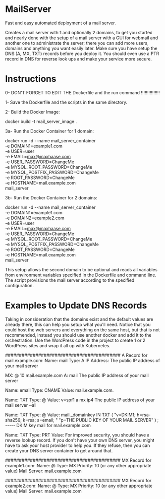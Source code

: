 # MailServer
Fast and easy automated deployment of a mail server.

Creates a mail server with 1 and optionally 2 domains, to get you started and nearly done with the setup of a mail server with a GUI for webmail and another one to administrate the server; there you can add more users, domains and anything you want easily later. 
Make sure you have setup the DNS (A, MX, TXT) records before you deploy it. You should even use a PTR record in DNS for reverse look ups and make your service more secure. 

# Instructions

0- DON'T FORGET TO EDIT THE Dockerfile and the run command !!!!!!!!!!!!!!!

1- Save the Dockerfile and the scripts in the same directory.

2- Build the Docker Image:

docker build -t mail_server_image .

3a- Run the Docker Container for 1 domain:

  docker run -d --name mail_server_container \
  -e DOMAIN1=example1.com \
  -e USER=user \
  -e EMAIL=max@maxhaase.com \
  -e USER_PASSWORD=ChangeMe \
  -e MYSQL_ROOT_PASSWORD=ChangeMe \
  -e MYSQL_POSTFIX_PASSWORD=ChangeMe \
  -e ROOT_PASSWORD=ChangeMe \
  -e HOSTNAME=mail.example.com \
  mail_server

3b- Run the Docker Container for 2 domains:

  docker run -d --name mail_server_container \
  -e DOMAIN1=example1.com \
  -e DOMAIN2=example2.com \
  -e USER=user \
  -e EMAIL=max@maxhaase.com \
  -e USER_PASSWORD=ChangeMe \
  -e MYSQL_ROOT_PASSWORD=ChangeMe \
  -e MYSQL_POSTFIX_PASSWORD=ChangeMe \
  -e ROOT_PASSWORD=ChangeMe \
  -e HOSTNAME=mail.example.com \
  mail_server

This setup allows the second domain to be optional and reads all variables from environment variables specified in the Dockerfile and command line. 
The script provisions the mail server according to the specified configuration.

# Examples to Update DNS Records
Taking in consideration that the domains exist and the default values are already there, this can help you setup what you'll need. 
Notice that you could host the web servers and everything on the same host, but that is not recommended, instead you should use another docker and 
add it to the orchestration. Use the WordPress code in the project to create 1 or 2 WordPress sites and wrap it all up with Kubernetes.

##########################################
A Record for mail.example.com:
Name: mail
Type: A
IP Address: The public IP address of your mail server

MX: @ 10 mail.example.com
A: mail The public IP address of your mail server

Name: email
Type: CNAME
Value: mail.example.com.

Name: TXT
Type: @
Value: v=spf1 a mx ip4:The public IP address of your mail server ~all

Name: TXT
Type: @	
Value: mail._domainkey IN TXT ( "v=DKIM1; h=rsa-sha256; k=rsa; s=email; " "p=THE PUBLIC KEY OF YOUR MAIL SERVER" ) ; ----- DKIM key mail for mail.example.com

Name: TXT
Type: PRT
Value: For improved security, you should have a reverse lookup record. If you don't have your own DNS server, you might have to ask your host provider to help you. 
If they refuse, then you can create your DNS server container to get around that.

##########################################
MX Record for example1.com:
Name: @
Type: MX
Priority: 10 (or any other appropriate value)
Mail Server: mail.example.com

##########################################
MX Record for example2.com:
Name: @
Type: MX
Priority: 10 (or any other appropriate value)
Mail Server: mail.example.com
